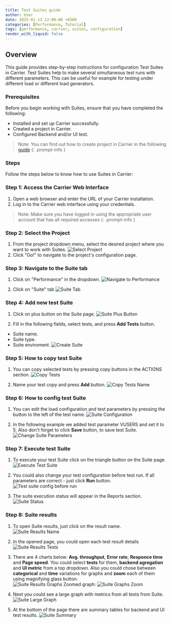 ```yaml
---
title: Test Suites guide
author: User
date: 2025-01-13 12:00:00 +0300
categories: [Performance, Tutorial]
tags: [performance, carrier, suites, configuration]
render_with_liquid: false
---
```


## Overview

This guide provides step-by-step instructions for configuration Test Suites in Carrier. 
Test Suites help to make several simultaneous test runs with different parameters. This can be useful for example for testing under different load or different load generators.

### Prerequisites

Before you begin working with Suites, ensure that you have completed the following:

- Installed and set up Carrier successfully.
- Created a project in Carrier.
- Configured Backend and/or UI test.

> Note: You can find out how to create project in Carrier in the following [guide](https://getcarrier.io/posts/carrier-create-project/)
{: .prompt-info }

### Steps

Follow the steps below to know how to use Suites in Carrier:

### Step 1: Access the Carrier Web Interface

1. Open a web browser and enter the URL of your Carrier installation.
2. Log in to the Carrier web interface using your credentials.

> Note: Make sure you have logged in using the appropriate user account that has all required accesses
{: .prompt-info }

### Step 2: Select the Project

1. From the project dropdown menu, select the desired project where you want to work with Suites.
![Select Project](/assets/posts_img/select_prj.png)
2. Click "Go!" to navigate to the project's configuration page.

### Step 3: Navigate to the Suite tab

1. Click on "Performance" in the dropdown.
![Navigate to Performance](/assets/posts_img/select_performance.png)

2. Click on "Suite" tab
![Suite Tab](/assets/posts_img/suite_tab.png)

### Step 4: Add new test Suite
1. Click on plus button on the Suite page.
![Suite Plus Button](/assets/posts_img/suite_plus_button.png)

2. Fill in the following fields, select tests, and press **Add Tests** button.
- Suite name.
- Suite type.
- Suite enviroment.
![Create Suite](/assets/posts_img/create_suite_config.png)

### Step 5: How to copy test Suite
1. You can copy selected tests by pressing copy buttons in the ACTIONS section.
![Copy Tests](/assets/posts_img/copy_tests.png)

2. Name your test copy and press **Add** button.
![Copy Tests Name](/assets/posts_img/copy_tests_name.png)

### Step 6: How to config test Suite
1. You can edit the load configuration and test parameters by pressing the button to the left of the test name.
![Suite Configuration](/assets/posts_img/suite_configuration.png)

2. In the following example we added test parameter VUSERS and set it to 5. Also don't forget to click **Save** button, to save test Suite.
![Change Suite Parameters](/assets/posts_img/change_suite_parameters.png)

### Step 7: Execute test Suite
1. To execute your test Suite click on the triangle button on the Suite page.
![Execute Test Suite](/assets/posts_img/execute_test_suite.png)

2. You could also change your test configuration before test run. If all parameters are correct - just click **Run** button.
![Test suite config before run](/assets/posts_img/test_suite_config_before_run.png)

3. The suite execution status will appear in the Reports section.
![Suite Status](/assets/posts_img/suite_status.png)

### Step 8: Suite results
1. To open Suite results, just click on the result name.
![Suite Results Name](/assets/posts_img/suite_results_name.png)

2. In the opened page, you could open each test result details
![Suite Results Tests](/assets/posts_img/suite_results_tests.png)

3. There are 4 charts below: **Avg. throughput**, **Error rate**, **Responce time** and **Page speed**. You could select **tests** for them, **backend agregation** and **UI metric** from a top dropdown. Also you could chose between **categorical** and **time** variations for graphs and **zoom** each of them using magnifying glass button.  
![Suite Results Graphs](/assets/posts_img/suite_results_graphs.png)
Zoomed graph:
![Suite Graphs Zoom](/assets/posts_img/suite_graph_zoom.png)

4. Next you could see a large graph with metrics from all tests from Suite.
![Suite Large Graph](/assets/posts_img/suite_large_graph.png)

5. At the bottom of the page there are summary tables for backend and UI test results.
![Suite Summary](/assets/posts_img/suite_summary.png)